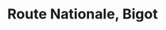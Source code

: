 ---
title: Route Nationale, Bigot
url: /route-nationale-bigot/
latitude: 19.442
longitude: -72.674
---